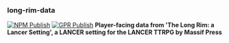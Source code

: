 ### long-rim-data
[![NPM Publish](https://github.com/OmnesPotens/long-rim-data/actions/workflows/npm-publish.yml/badge.svg)](https://github.com/OmnesPotens/long-rim-data/actions/workflows/npm-publish.yml) [![GPR Publish](https://github.com/OmnesPotens/long-rim-data/actions/workflows/gpr-publish.yaml/badge.svg)](https://github.com/OmnesPotens/long-rim-data/actions/workflows/gpr-publish.yaml)
**Player-facing data from 'The Long Rim: a Lancer Setting', a LANCER setting for the LANCER TTRPG by Massif Press**
